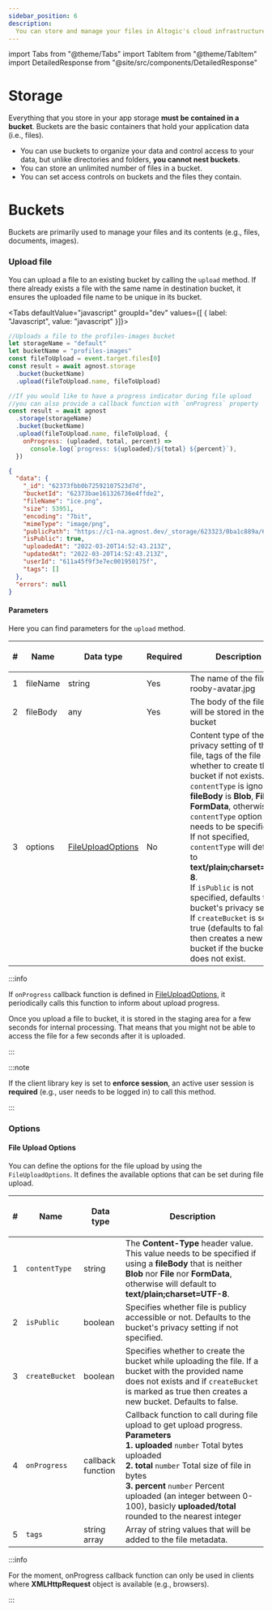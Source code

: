 ```yaml
---
sidebar_position: 6
description:
  You can store and manage your files in Altogic's cloud infrastructure.
---
```


import Tabs from "@theme/Tabs"
import TabItem from "@theme/TabItem"
import DetailedResponse from "@site/src/components/DetailedResponse"

# Storage

Everything that you store in your app storage **must be contained in a bucket**.
Buckets are the basic containers that hold your application data (i.e., files).

- You can use buckets to organize your data and control access to your data, but
  unlike directories and folders, **you cannot nest buckets**.
- You can store an unlimited number of files in a bucket.
- You can set access controls on buckets and the files they contain.

# Buckets

Buckets are primarily used to manage your files and its contents (e.g., files,
documents, images).

### Upload file

You can upload a file to an existing bucket by calling the `upload` method. If
there already exists a file with the same name in destination bucket, it ensures
the uploaded file name to be unique in its bucket.

<Tabs defaultValue="javascript" groupId="dev" values={[ { label: "Javascript", value: "javascript" }]}>


<TabItem value="javascript">


```js
//Uploads a file to the profiles-images bucket
let storageName = "default"
let bucketName = "profiles-images"
const fileToUpload = event.target.files[0]
const result = await agnost.storage
  .bucket(bucketName)
  .upload(fileToUpload.name, fileToUpload)

//If you would like to have a progress indicator during file upload
//you can also provide a callback function with `onProgress` property
const result = await agnost
  .storage(storageName)
  .bucket(bucketName)
  .upload(fileToUpload.name, fileToUpload, {
    onProgress: (uploaded, total, percent) =>
      console.log(`progress: ${uploaded}/${total} ${percent}`),
  })
```

</TabItem>


</Tabs>


<DetailedResponse title="Example response">


```json
{
  "data": {
    "_id": "62373fbb0b72592107523d7d",
    "bucketId": "62373bae161326736e4ffde2",
    "fileName": "ice.png",
    "size": 53951,
    "encoding": "7bit",
    "mimeType": "image/png",
    "publicPath": "https://c1-na.agnost.dev/_storage/623323/0ba1c889a/62373bae1/6132d",
    "isPublic": true,
    "uploadedAt": "2022-03-20T14:52:43.213Z",
    "updatedAt": "2022-03-20T14:52:43.213Z",
    "userId": "611a45f9f3e7ec001950175f",
    "tags": []
  },
  "errors": null
}
```

</DetailedResponse>


#### Parameters

Here you can find parameters for the `upload` method.

| #   | <p><strong>Name</strong></p> | <p><strong>Data type</strong></p>         | <p><strong>Required</strong></p> | <p><strong>Description </strong></p>                                                                                                                                                                                                                                                                                                                                                                                                                                                                                                            |
| --- | ---------------------------- | ----------------------------------------- | -------------------------------- | ----------------------------------------------------------------------------------------------------------------------------------------------------------------------------------------------------------------------------------------------------------------------------------------------------------------------------------------------------------------------------------------------------------------------------------------------------------------------------------------------------------------------------------------------- |
| 1   | fileName                     | string                                    | Yes                              | The name of the file e.g., rooby-avatar.jpg                                                                                                                                                                                                                                                                                                                                                                                                                                                                                                     |
| 2   | fileBody                     | any                                       | Yes                              | The body of the file that will be stored in the bucket                                                                                                                                                                                                                                                                                                                                                                                                                                                                                          |
| 3   | options                      | [FileUploadOptions](#file-upload-options) | No                               | Content type of the file, privacy setting of the file, tags of the file and whether to create the bucket if not exists. `contentType` is ignored, if **fileBody** is **Blob**, **File** or **FormData**, otherwise `contentType` option needs to be specified.<br/> If not specified, `contentType` will default to **text/plain;charset=UTF-8**. <br/> If `isPublic` is not specified, defaults to the bucket's privacy setting. If `createBucket` is set to true (defaults to false), then creates a new bucket if the bucket does not exist. |

:::info

If `onProgress` callback function is defined in
[FileUploadOptions](#file-upload-options), it periodically calls this function
to inform about upload progress.

Once you upload a file to bucket, it is stored in the staging area for a few
seconds for internal processing. That means that you might not be able to access
the file for a few seconds after it is uploaded.

:::

:::note

If the client library key is set to **enforce session**, an active user session
is **required** (e.g., user needs to be logged in) to call this method.

:::

### Options

#### File Upload Options

You can define the options for the file upload by using the `FileUploadOptions`.
It defines the available options that can be set during file upload.

| #   | <p><strong>Name</strong></p> | <p><strong>Data type</strong></p> | <p><strong>Description </strong></p>                                                                                                                                                                                                                                                                                                    |
| --- | ---------------------------- | --------------------------------- | --------------------------------------------------------------------------------------------------------------------------------------------------------------------------------------------------------------------------------------------------------------------------------------------------------------------------------------- |
| 1   | `contentType`                | string                            | The **Content-Type** header value. This value needs to be specified if using a **fileBody** that is neither **Blob** nor **File** nor **FormData**, otherwise will default to **text/plain;charset=UTF-8**.                                                                                                                             |
| 2   | `isPublic`                   | boolean                           | Specifies whether file is publicy accessible or not. Defaults to the bucket's privacy setting if not specified.                                                                                                                                                                                                                         |
| 3   | `createBucket`               | boolean                           | Specifies whether to create the bucket while uploading the file. If a bucket with the provided name does not exists and if `createBucket` is marked as true then creates a new bucket. Defaults to false.                                                                                                                               |
| 4   | `onProgress`                 | callback function                 | Callback function to call during file upload to get upload progress.<br/>**Parameters**<br/> **1. uploaded** `number` Total bytes uploaded <br/> **2. total** `number` Total size of file in bytes <br/> **3. percent** `number` Percent uploaded (an integer between 0-100), basicly **uploaded/total** rounded to the nearest integer |
| 5   | `tags`                       | string array                      | Array of string values that will be added to the file metadata.                                                                                                                                                                                                                                                                         |

:::info

For the moment, onProgress callback function can only be used in clients where
**XMLHttpRequest** object is available (e.g., browsers).

:::
